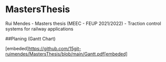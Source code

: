 # MastersThesis
Rui Mendes - Masters thesis (MEEC - FEUP 2021/2022)  - Traction control systems for railway applications

##Planing (Gantt Chart)

[embeded]https://github.com/15git-ruimendes/MastersThesis/blob/main/Gantt.pdf[embeded]

